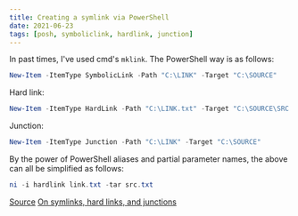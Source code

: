 ```yaml
---
title: Creating a symlink via PowerShell
date: 2021-06-23
tags: [posh, symboliclink, hardlink, junction]
---
```


In past times, I've used cmd's `mklink`. The PowerShell way is as follows:

```powershell
New-Item -ItemType SymbolicLink -Path "C:\LINK" -Target "C:\SOURCE"
```

Hard link:
```powershell
New-Item -ItemType HardLink -Path "C:\LINK.txt" -Target "C:\SOURCE\SRC.txt"
```

Junction: 
```powershell
New-Item -ItemType Junction -Path "C:\LINK" -Target "C:\SOURCE"
```

By the power of PowerShell aliases and partial parameter names, the above can all be simplified as follows:
```powershell
ni -i hardlink link.txt -tar src.txt
```

[Source](https://techexpert.tips/powershell/powershell-creating-symbolic-link/)
[On symlinks, hard links, and junctions](https://www.2brightsparks.com/resources/articles/NTFS-Hard-Links-Junctions-and-Symbolic-Links.pdf)
